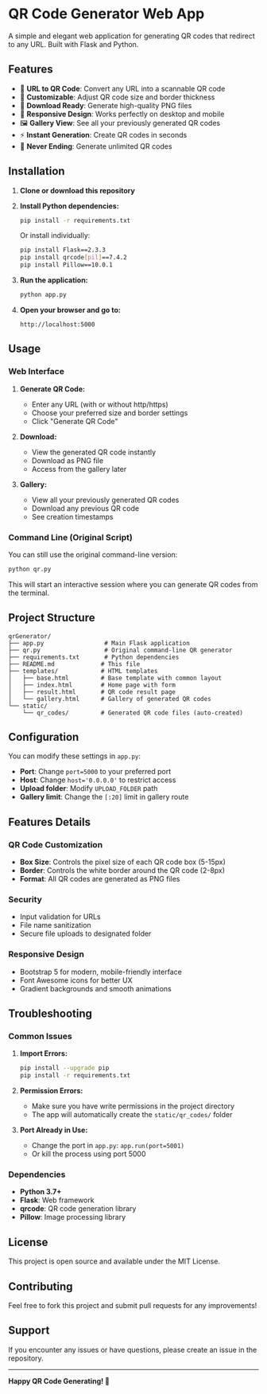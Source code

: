 # QR Code Generator Web App

A simple and elegant web application for generating QR codes that redirect to any URL. Built with Flask and Python.

## Features

- 🔗 **URL to QR Code**: Convert any URL into a scannable QR code
- 🎨 **Customizable**: Adjust QR code size and border thickness
- 💾 **Download Ready**: Generate high-quality PNG files
- 📱 **Responsive Design**: Works perfectly on desktop and mobile
- 🖼️ **Gallery View**: See all your previously generated QR codes
- ⚡ **Instant Generation**: Create QR codes in seconds
- 🔄 **Never Ending**: Generate unlimited QR codes

## Installation

1. **Clone or download this repository**

2. **Install Python dependencies:**
   ```bash
   pip install -r requirements.txt
   ```

   Or install individually:
   ```bash
   pip install Flask==2.3.3
   pip install qrcode[pil]==7.4.2
   pip install Pillow==10.0.1
   ```

3. **Run the application:**
   ```bash
   python app.py
   ```

4. **Open your browser and go to:**
   ```
   http://localhost:5000
   ```

## Usage

### Web Interface

1. **Generate QR Code:**
   - Enter any URL (with or without http/https)
   - Choose your preferred size and border settings
   - Click "Generate QR Code"

2. **Download:**
   - View the generated QR code instantly
   - Download as PNG file
   - Access from the gallery later

3. **Gallery:**
   - View all your previously generated QR codes
   - Download any previous QR code
   - See creation timestamps

### Command Line (Original Script)

You can still use the original command-line version:

```bash
python qr.py
```

This will start an interactive session where you can generate QR codes from the terminal.

## Project Structure

```
qrGenerator/
├── app.py                 # Main Flask application
├── qr.py                  # Original command-line QR generator
├── requirements.txt       # Python dependencies
├── README.md             # This file
├── templates/            # HTML templates
│   ├── base.html         # Base template with common layout
│   ├── index.html        # Home page with form
│   ├── result.html       # QR code result page
│   └── gallery.html      # Gallery of generated QR codes
└── static/
    └── qr_codes/         # Generated QR code files (auto-created)
```

## Configuration

You can modify these settings in `app.py`:

- **Port**: Change `port=5000` to your preferred port
- **Host**: Change `host='0.0.0.0'` to restrict access
- **Upload folder**: Modify `UPLOAD_FOLDER` path
- **Gallery limit**: Change the `[:20]` limit in gallery route

## Features Details

### QR Code Customization
- **Box Size**: Controls the pixel size of each QR code box (5-15px)
- **Border**: Controls the white border around the QR code (2-8px)
- **Format**: All QR codes are generated as PNG files

### Security
- Input validation for URLs
- File name sanitization
- Secure file uploads to designated folder

### Responsive Design
- Bootstrap 5 for modern, mobile-friendly interface
- Font Awesome icons for better UX
- Gradient backgrounds and smooth animations

## Troubleshooting

### Common Issues

1. **Import Errors:**
   ```bash
   pip install --upgrade pip
   pip install -r requirements.txt
   ```

2. **Permission Errors:**
   - Make sure you have write permissions in the project directory
   - The app will automatically create the `static/qr_codes/` folder

3. **Port Already in Use:**
   - Change the port in `app.py`: `app.run(port=5001)`
   - Or kill the process using port 5000

### Dependencies

- **Python 3.7+**
- **Flask**: Web framework
- **qrcode**: QR code generation library
- **Pillow**: Image processing library

## License

This project is open source and available under the MIT License.

## Contributing

Feel free to fork this project and submit pull requests for any improvements!

## Support

If you encounter any issues or have questions, please create an issue in the repository.

---

**Happy QR Code Generating! 🎉**
